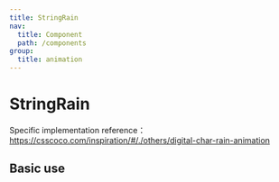 ```yaml
---
title: StringRain
nav:
  title: Component
  path: /components
group:
  title: animation
---
```


# StringRain

Specific implementation reference：https://csscoco.com/inspiration/#/./others/digital-char-rain-animation



## Basic use

<code src="./demo/index1.tsx"></code>

<API></API>